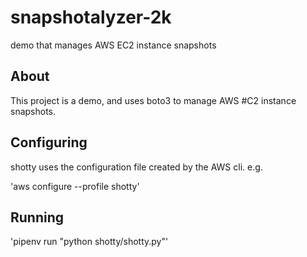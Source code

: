 # snapshotalyzer-2k
 demo that manages AWS EC2 instance snapshots

## About
This project is a demo, and uses boto3 to manage AWS #C2 instance snapshots.

## Configuring

shotty uses the configuration file created by the AWS cli. e.g.

'aws configure --profile shotty'

## Running

'pipenv run "python shotty/shotty.py"'
